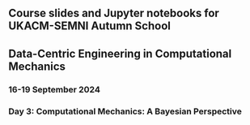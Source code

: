 ## Course slides and Jupyter notebooks for UKACM-SEMNI Autumn School 
## Data-Centric Engineering in Computational Mechanics
### 16-19 September 2024

### Day 3: Computational Mechanics: A Bayesian Perspective 
